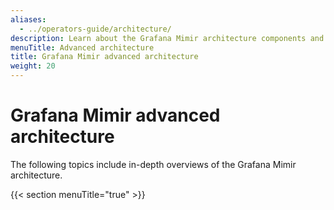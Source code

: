 ```yaml
---
aliases:
  - ../operators-guide/architecture/
description: Learn about the Grafana Mimir architecture components and services.
menuTitle: Advanced architecture
title: Grafana Mimir advanced architecture
weight: 20
---
```


<!-- Note: This topic is mounted in the GEM documentation. Ensure that all updates are also applicable to GEM. -->

# Grafana Mimir advanced architecture

The following topics include in-depth overviews of the Grafana Mimir architecture.

{{< section menuTitle="true" >}}
